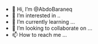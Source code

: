 - 👋 Hi, I’m @AbdoBaraneq
- 👀 I’m interested in ..
- 🌱 I’m currently learning ...
- 💞️ I’m looking to collaborate on ...
- 📫 How to reach me ...

<!---
AbdoBaraneq/AbdoBaraneq is a ✨ special ✨ repository because its `README.md` (this file) appears on your GitHub profile.
You can click the Preview link to take a look at your changes.
--->
